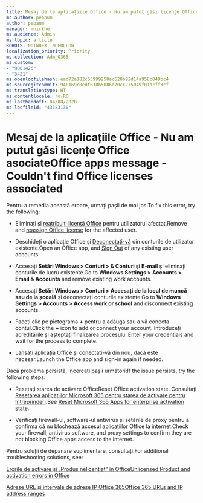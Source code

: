 ```yaml
---
title: Mesaj de la aplicațiile Office - Nu am putut găsi licențe Office asociate
ms.author: pebaum
author: pebaum
manager: mnirkhe
ms.audience: Admin
ms.topic: article
ROBOTS: NOINDEX, NOFOLLOW
localization_priority: Priority
ms.collection: Adm_O365
ms.custom:
- "9001426"
- "3421"
ms.openlocfilehash: ead72a182c65999258ac628b92d14a958c849bc4
ms.sourcegitcommit: 940169c0edf638b5086d70cc275049f01dcff3cf
ms.translationtype: HT
ms.contentlocale: ro-RO
ms.lasthandoff: 04/08/2020
ms.locfileid: "43183130"
---
```

# <a name="office-apps-message---couldnt-find-office-licenses-associated"></a><span data-ttu-id="4e648-102">Mesaj de la aplicațiile Office - Nu am putut găsi licențe Office asociate</span><span class="sxs-lookup"><span data-stu-id="4e648-102">Office apps message - Couldn't find Office licenses associated</span></span>

<span data-ttu-id="4e648-103">Pentru a remedia această eroare, urmați pașii de mai jos:</span><span class="sxs-lookup"><span data-stu-id="4e648-103">To fix this error, try the following:</span></span>

- <span data-ttu-id="4e648-104">Eliminați și [reatribuiți licență Office](https://docs.microsoft.com/office365/admin/manage/assign-licenses-to-users?view=o365-worldwide) pentru utilizatorul afectat.</span><span class="sxs-lookup"><span data-stu-id="4e648-104">Remove and [reassign Office license](https://docs.microsoft.com/office365/admin/manage/assign-licenses-to-users?view=o365-worldwide) for the affected user.</span></span>

- <span data-ttu-id="4e648-105">Deschideți o aplicație Office și [Deconectați-vă](https://support.office.com/article/sign-out-of-office-5a20dc11-47e9-4b6f-945d-478cb6d92071) din conturile de utilizator existente.</span><span class="sxs-lookup"><span data-stu-id="4e648-105">Open an Office app, and [Sign Out](https://support.office.com/article/sign-out-of-office-5a20dc11-47e9-4b6f-945d-478cb6d92071) of any existing user accounts.</span></span>

- <span data-ttu-id="4e648-106">Accesați **Setări Windows > Conturi > & Conturi și E-mail** și eliminați conturile de lucru existente.</span><span class="sxs-lookup"><span data-stu-id="4e648-106">Go to **Windows Settings > Accounts > Email & Accounts** and remove existing work accounts.</span></span>

- <span data-ttu-id="4e648-107">Accesați **Setări Windows > Conturi > Accesați de la locul de muncă sau de la școală** și deconectați conturile existente.</span><span class="sxs-lookup"><span data-stu-id="4e648-107">Go to **Windows Settings > Accounts > Access work or school** and disconnect existing accounts.</span></span>

- <span data-ttu-id="4e648-108">Faceți clic pe pictograma **+** pentru a adăuga sau a vă conecta contul.</span><span class="sxs-lookup"><span data-stu-id="4e648-108">Click the **+** icon to add or connect your account.</span></span> <span data-ttu-id="4e648-109">Introduceți acreditările și așteptați finalizarea procesului.</span><span class="sxs-lookup"><span data-stu-id="4e648-109">Enter your credentials and wait for the process to complete.</span></span>

- <span data-ttu-id="4e648-110">Lansați aplicația Office și conectați-vă din nou, dacă este necesar.</span><span class="sxs-lookup"><span data-stu-id="4e648-110">Launch the Office app and sign-in again if needed.</span></span>

<span data-ttu-id="4e648-111">Dacă problema persistă, încercați pașii următori:</span><span class="sxs-lookup"><span data-stu-id="4e648-111">If the issue persists, try the following steps:</span></span>

- <span data-ttu-id="4e648-112">Resetați starea de activare Office</span><span class="sxs-lookup"><span data-stu-id="4e648-112">Reset Office activation state.</span></span> <span data-ttu-id="4e648-113">Consultați [Resetarea aplicațiilor Microsoft 365 pentru starea de activare pentru întreprinderi](https://docs.microsoft.com/office365/troubleshoot/activation/reset-office-365-proplus-activation-state).</span><span class="sxs-lookup"><span data-stu-id="4e648-113">See [Reset Microsoft 365 Apps for enterprise activation state](https://docs.microsoft.com/office365/troubleshoot/activation/reset-office-365-proplus-activation-state).</span></span>

- <span data-ttu-id="4e648-114">Verificați firewall-ul, software-ul antivirus și setările de proxy pentru a confirma că nu blochează accesul aplicațiilor Office la internet.</span><span class="sxs-lookup"><span data-stu-id="4e648-114">Check your firewall, antivirus software, and proxy settings to confirm they are not blocking Office apps access to the Internet.</span></span> 

<span data-ttu-id="4e648-115">Pentru soluții de depanare suplimentare, consultați:</span><span class="sxs-lookup"><span data-stu-id="4e648-115">For additional troubleshooting solutions, see:</span></span>

[<span data-ttu-id="4e648-116">Erorile de activare și „Produs nelicențiat” în Office</span><span class="sxs-lookup"><span data-stu-id="4e648-116">Unlicensed Product and activation errors in Office</span></span>](https://support.office.com/Article/0d23d3c0-c19c-4b2f-9845-5344fedc4380?wt.mc_id=Alchemy_ClientDIA)

[<span data-ttu-id="4e648-117">Adrese URL și intervale de adrese IP Office 365</span><span class="sxs-lookup"><span data-stu-id="4e648-117">Office 365 URLs and IP address ranges</span></span>](https://docs.microsoft.com/office365/enterprise/urls-and-ip-address-ranges)
